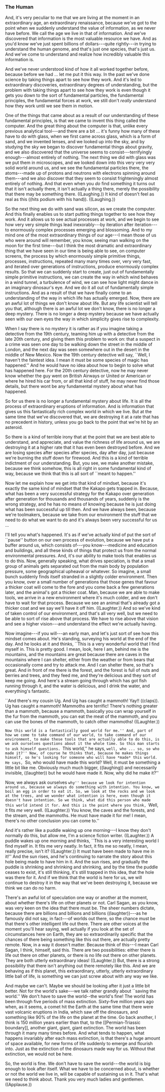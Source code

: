 ### The Human ###

And, it's very peculiar to me that we are living at the moment in an
extraordinary age, an extraordinary renaissance, because we've
got to the point when we suddenly understand the value of information, as we
never have before. We call the age we live in that of information. And we've
discovered that information is the most valuable resource we have. And as
you'd know we've just spent billions of dollars---quite rightly---in trying to
understand the human genome, and that's just one species, that's just us. And
we've come to understand and realize how incredibly valuable this information is.

And we've never understood kind of how it all worked together before, because
before we had ... let me put it this way. In the past we've done science by
taking things apart to see how they work. And it's led to extraordinary
discoveries, extraordinary degrees of understanding, but the problem with
taking things apart to see how they work is even though it gets you down to
the sort of fundamental particles, the fundamental principles, the fundamental
forces at work, we still don't *really* understand how they work until we see
them in motion.

One of the things that came about as a result of our
understanding of these fundamental principles, is that we came to invent this
thing called the computer. And the great thing about the computer is that,
unlike every previous analytical tool---and there are a bit ... it's funny how
many of these have to do with glass, when we first came across glass, which is
a form of sand, and we invented lenses, and we looked up into the sky, and
by studying the sky we began to discover fundamental things about gravity,
and we also discovered that the universe seems to consist---terrifyingly
enough---almost entirely of nothing.
The next thing we did with glass was we put them in microscopes, and we looked
down into this very very very solid world around us, and we see the
fundamental particles there, the atoms---made up of protons and neutrons with
electrons spinning around them---and we also discover that they seem to consist
frighteningly almost entirely of nothing. And that even when you *do* find
something it turns out that it isn't actually there, it isn't actually a thing
there, merely the possibility that there may be something there. ((Laughing.))
It kind of doesn't feel as real as this ((hits podium with his hand)).
((Laughing.))

So the next thing we do with sand was silicon, as we create the
computer. And this finally enables us to start putting things together to see
how they work. And it allows us to see actual processes at work, and we begin to
see how very very simple things lead inexorably---by iteration after
iteration---to enormously complex processes emerging and blossoming. And to my
mind one of the most extraordinary things of our age---I mean those of us who
were around will remember, you know, seeing man walking on the moon for the
first time---but I think the most dramatic and extraordinary thing that we have
seen in our time is being able to see, on computer screens, the process by which
enormously simple primitive things, processes, instructions, repeated many
many times over, very very fast, and iterated over generations of
instructions, produce enormously complex results. So that we can suddenly
start to create, just out of fundamentally simple primitive instructions, we
can create the way in which wind behaves in a wind tunnel, a turbulence of
wind, we can see how light might dance in an imaginary dinosaur's eye. And we
do it all out of fundamentally simple instructions. And as a result of that we
have finally come to an understanding of the way in which life has actually
emerged. Now, there are an awful lot of things we don't know about life. But
any life scientist will tell you that, although there is an awful lot we don't
know, there is no longer a deep mystery. There is no longer a deep mystery
because we have actually seen with our own eyes the way in which simplicity
gives rise to complexity.

When I say there is no mystery it is rather as if you imagine taking
a detective from the 19th century, teaming him up with a detective from the
late 20th century, and giving them this problem to work on: that a suspect in
a crime was seen one day to be walking down the street in the middle of
London, and the next day was seen somewhere out in the desert in the middle
of New Mexico. Now the 19th century detective will say, ``Well, I haven't the
faintest idea. I mean it must be some species of magic has happened.'' And he
would have no idea about how to begin to solve what has happened here. For
the 20th century detective, now he may never know whether the guy went on
British Airways or United or American or where he hired his car from, or all
that kind of stuff, he may never find those details, but there wont be any
fundamental mystery about what has happened.

So for us there is no longer a fundamental mystery about life. It is all the
process of extraordinary eruptions of information. And is information that
gives us this fantastically rich complex world in which we live. But at the
same time that we've discovered that, we are destroying it at a rate that has
no precedent in history, unless you go back to the point that we're hit by an
asteroid.

So there is a kind of terrible irony that at the point that we are best able
to understand, and appreciate, and value the richness of life around us, we
are destroying it at a higher rate that it has even been destroyed before. And
we are losing species after species after species, day after day, just
because we're burning the stuff down for firewood. And this is a kind of
terrible indictment of our understanding. But, you see, we make another
mistake, because we think somehow, this is all right in some fundamental kind
of way, because we think that this is all sort of ``meant to happen.''

Now let me explain how we get into that kind of mindset, because it's exactly
the same kind of mindset that the Kakapo gets trapped in. Because, what has
been a very successful strategy for the Kakapo over generation after
generation for thousands and thousands of years, suddenly is the wrong
strategy, and he has no means of knowing because he is just doing what has
been successful up till then. And we have always been, because we're
toolmakers, because we take from our environment the stuff that we need to
do what we want to do and it's always been very successful for us ...

I'll tell you what's happened. It's as if we've actually kind of put the sort
of ``pause'' button on our own process of evolution, because we have put a
buffer around us, which consists of---you know---medicine and education and
buildings, and all these kinds of things that protect us from the normal
environmental pressures. And, it's our ability to make tools that enables us
to do this.
Now, generally speaking, what drives speciation, is that a small group of
animals gets separated out from the main body by population pressure, some
geographical upheaval or whatever. So imagine, a small bunch suddenly finds
itself stranded in a slightly colder environment. Then you know, over a small
number of generations that those genes that favour a thicker coat will come to
the fore and you come back a few generations later, and the animal's got a
thicker coat.
Man, because we are able to make tools, we arrive in a new environment where
it's much colder, and we don't have to wait for that process. Because we see
an animal that's already got a thicker coat and we say we'll have it off him.
((Laughter.))
And so we've kind of taken control of our environment, and that's all very
well, but we need to be able to sort of rise above that process. We have to
rise above that vision and see a higher vision---and understand the effect
we're actually having.

Now imagine---if you will---an early man, and let's just sort of see how this
mindset comes about. He's standing, surveying his world at the end of the day.
And he looks at it and thinks, ``This is a very wonderful world that I find
myself in. This is pretty good. I mean, look, here I am, behind me is the
mountains, and the mountains are great because there are caves in the
mountains where I can shelter, either from the weather or from bears that
occasionally come and try to attack me. And I can shelter there, so that's
great. And in front of me there is the forest, and the forest is full of nuts and
berries and trees, and they feed me, and they're delicious and they sort of
keep me going. And here's a stream going through which has got fish running
through it, and the water is delicious, and I drink the water, and everything's
fantastic.

``And there's my cousin Ug. And Ug has caught a mammoth! Yay!! ((claps)). Ug
has caught a mammoth! Mammoths are terrific! There's nothing greater than a
mammoth, because a mammoth, basically you can wrap yourself in the fur from
the mammoth, you can eat the meat of the mammoth, and you can use the bones of
the mammoth, to catch other mammoths! ((Laughter.))

``Now this world is a fantastically good world for me.'' And, part of how we
come to take command of our world, to take command of our environment, to make
these tools that are actually able to do this, is we ask ourselves questions
about it the whole time. So this man starts to ask himself questions. ``This
world,'' he says, ``well, who ... so, so who made it?'' Now, of course he
thinks that, because he makes things himself, so he's looking for someone who
will have *made* this world. He says, ``So, who would have made this world?
Well, it must be something a little bit like me. Obviously much much bigger,
((laughing)) and necessarily invisible, ((laughter)) but he would have made
it. Now, why did he make it?''

Now, we always ask ourselves ``why'' because we look for intention around us,
because we always do something with intention. You know, we boil an
egg in order to eat it. So, we look at the rocks and we look at the trees, and
we wonder what intention is here, even though it doesn't have intention. So we
think, what did this person who made this world intend it for. And this is the
point where you think, ``Well, it fits *me* very well. ((Laughter.)) You know,
the caves and the forests, and the stream, and the mammoths.
He must have made it for me! I mean, there's no other conclusion you can
come to.''

And it's rather like a puddle waking up one morning---I know they don't normally
do this, but allow me, I'm a science fiction writer. ((Laughter.)) A puddle
wakes up one morning and thinks, ``This is a very interesting world I find myself
in. It fits me very neatly.
In fact, it fits me so neatly, I mean, really precise, isn't it?
((Laughter.)) It must have been made to have me in it!'' And the sun rises, and
he's continuing to narrate the story about this hole being made to have him in
it. And the sun rises, and gradually the puddle is shrinking and shrinking and
shrinking, and by the time the puddle ceases to exist, it's still thinking,
it's still trapped in this idea, that the hole was there for it. And if we
think that the world is here for us, we will continue to destroy it in the way
that we've been destroying it, because we think we can do no harm.

There's an awful lot of speculation one way or another at the moment, about
whether there's life on other planets or not. Carl Sagan, as you know, was
very keen on the idea that there must be. The sheer numbers dictate, because
there are billions and billions and billions ((laughter))---as he famously did
not say, in fact---of worlds out there, so the chance must be that there's other
intelligent life out there. There are other voices at the moment you'll hear
saying, well actually if you look at the set of circumstances here on Earth,
they are so extraordinarily specific that the chances of there being something
like this out there, are actually pretty remote.
Now, in a way it doesn't matter. Because think of this---I mean Carl Sagan, I
think, himself, said this. There are two possibilities: either there is life
out there on other planets, or there is no life out there on other planets.
They are both utterly extraordinary ideas! ((Laughter.)) But, there is a strong
possibility that there isn't anything out there remotely like this. And we are
behaving as if this planet, this extraordinary, utterly, utterly extraordinary
little ball of life, is something we can just screw about with any way we
like.

And maybe we can't. Maybe we should be looking after it just a little bit
better. Not for the world's sake---we talk rather grandly about ``saving the
world.'' We don't have to save the world--the world's fine! The world has been
through five periods of mass extinction. Sixty-five million years ago when, as
it seems, a comet hit the Earth at the same time that there were vast volcanic
eruptions in India, which saw off the dinosaurs, and something like 90% of the
life on the planet at the time. Go back another, I think is 150 million
years earlier than that, to the [[Permian-Triassic boundary]], another giant,
giant, giant extinction. The world has been through it many many times before.
And what tends to happen, what happens invariably after each mass extinction,
is that there's a huge amount of space available, for new forms of life
suddenly to emerge and flourish into. Just as the extinction of the dinosaurs
made way for us. Without that extinction, we would not be here.

So, the world is fine. We don't have to save the world---the world is big
enough to look after itself. What we have to be concerned about, is whether or
not the world we live in, will be capable of sustaining us in it. That's what
we need to think about. Thank you very much ladies and gentlemen. ((Applause.))
